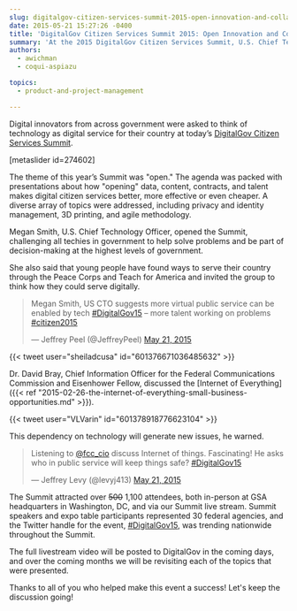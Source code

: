 ```yaml
---
slug: digitalgov-citizen-services-summit-2015-open-innovation-and-collaboration
date: 2015-05-21 15:27:26 -0400
title: 'DigitalGov Citizen Services Summit 2015: Open Innovation and Collaboration'
summary: 'At the 2015 DigitalGov Citizen Services Summit, U.S. Chief Technology Officer Megan Smith challenged all techies in government to help solve problems and be part of decision-making at the highest levels of government in her opening remarks.'
authors:
  - awichman
  - coqui-aspiazu

topics:
  - product-and-project-management

---
```


Digital innovators from across government were asked to think of technology as digital service for their country at today&#8217;s [DigitalGov Citizen Services Summit](https://summit.digitalgov.gov/).

[metaslider id=274602]

The theme of this year&#8217;s Summit was "open." The agenda was packed with presentations about how "opening" data, content, contracts, and talent makes digital citizen services better, more effective or even cheaper. A diverse array of topics were addressed, including privacy and identity management, 3D printing, and agile methodology.

Megan Smith, U.S. Chief Technology Officer, opened the Summit, challenging all techies in government to help solve problems and be part of decision-making at the highest levels of government.

She also said that young people have found ways to serve their country through the Peace Corps and Teach for America and invited the group to think how they could serve digitally.

<blockquote class="twitter-tweet" data-width="500">
  <p lang="en">Megan Smith, US CTO suggests more virtual public service can be enabled by tech <a href="https://twitter.com/hashtag/DigitalGov15?src=hash">#DigitalGov15</a> &#8211; more talent working on problems <a href="https://twitter.com/hashtag/citizen2015?src=hash">#citizen2015</a></p>
  
  <p>&mdash; Jeffrey Peel (@JeffreyPeel) <a href="https://twitter.com/JeffreyPeel/status/601376300264202240">May 21, 2015</a></p>
</blockquote>

{{< tweet user="sheiladcusa" id="601376671036485632" >}}

Dr. David Bray, Chief Information Officer for the Federal Communications Commission and Eisenhower Fellow, discussed the [Internet of Everything]({{< ref "2015-02-26-the-internet-of-everything-small-business-opportunities.md" >}}).

{{< tweet user="VLVarin" id="601378918776623104" >}}

This dependency on technology will generate new issues, he warned.

<blockquote class="twitter-tweet" data-width="500">
  <p lang="en">
    Listening to <a href="https://twitter.com/fcc_cio">@fcc_cio</a> discuss Internet of things. Fascinating! He asks who in public service will keep things safe? <a href="https://twitter.com/hashtag/DigitalGov15?src=hash">#DigitalGov15</a>
  </p>
  
  <p>
    &mdash; Jeffrey Levy (@levyj413) <a href="https://twitter.com/levyj413/status/601380177067773955">May 21, 2015</a>
  </p>
</blockquote>

The Summit attracted over <del>500</del> 1,100 attendees, both in-person at GSA headquarters in Washington, DC, and via our Summit live stream. Summit speakers and expo table participants represented 30 federal agencies, and the Twitter handle for the event, [#DigitalGov15](https://twitter.com/search?q=%23DigitalGov15), was trending nationwide throughout the Summit.

The full livestream video will be posted to DigitalGov in the coming days, and over the coming months we will be revisiting each of the topics that were presented.

Thanks to all of you who helped make this event a success! Let's keep the discussion going!
